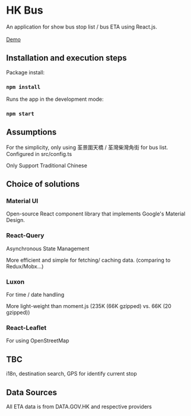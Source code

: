 # HK Bus
An application for show bus stop list / bus ETA using React.js.\
\
[Demo](https://hkbus.netlify.app/)

## Installation and execution steps
Package install:

### `npm install`

Runs the app in the development mode:

### `npm start`

## Assumptions

For the simplicity, only using 荃景圍天橋 / 荃灣柴灣角街 for bus list. Configured in src/config.ts

Only Support Traditional Chinese 

## Choice of solutions

### Material UI
Open-source React component library that implements Google's Material Design.

### React-Query
Asynchronous State Management

More efficient and simple for fetching/ caching data. (comparing to Redux/Mobx...)

### Luxon

For time / date handling

More light-weight than moment.js (235K (66K gzipped) vs. 66K (20 gzipped))

### React-Leaflet

For using OpenStreetMap

## TBC

i18n, destination search, GPS for identify current stop

## Data Sources

All ETA data is from DATA.GOV.HK and respective providers





